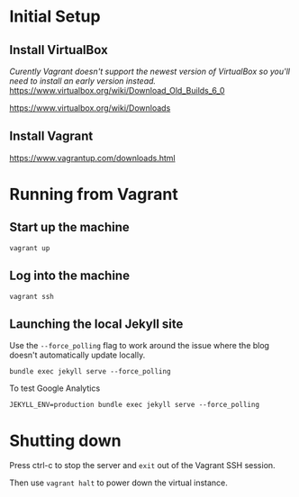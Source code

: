 # Initial Setup

## Install VirtualBox

_Curently Vagrant doesn't support the newest version of VirtualBox so you'll need to install an early version instead._ https://www.virtualbox.org/wiki/Download_Old_Builds_6_0

https://www.virtualbox.org/wiki/Downloads

## Install Vagrant

https://www.vagrantup.com/downloads.html

# Running from Vagrant

## Start up the machine
`vagrant up`

## Log into the machine
`vagrant ssh`

## Launching the local Jekyll site

Use the `--force_polling` flag to work around the issue where the blog doesn't automatically update locally.

`bundle exec jekyll serve --force_polling`

To test Google Analytics

`JEKYLL_ENV=production bundle exec jekyll serve --force_polling`

# Shutting down

Press ctrl-c to stop the server and `exit` out of the Vagrant SSH session.

Then use `vagrant halt` to power down the virtual instance.
